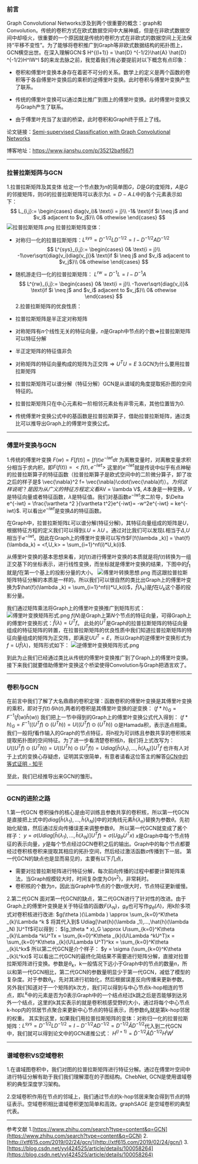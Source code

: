 ### 前言

Graph Convolutional Networks涉及到两个很重要的概念：graph和Convolution。传统的卷积方式在欧式数据空间中大展神威，但是在非欧式数据空间中却哑火，很重要的一个原因就是传统的卷积方式在非欧式的数据空间上无法保持“平移不变性”。为了能够将卷积推广到Graph等非欧式数据结构的拓扑图上，GCN横空出世。在深入理解GCN:$ H^{(l+1)} = \hat{D} ^{-1/2}\hat{A} \hat{D} ^{-1/2}H^lW^l $的来龙去脉之前，我觉着我们有必要提前对以下概念有点印象：

- 卷积和傅里叶变换本身存在着密不可分的关系。数学上的定义是两个函数的卷积等于各自傅里叶变换后的乘积的逆傅里叶变换。此时卷积与傅里叶变换产生了联系。

- 传统的傅里叶变换可以通过类比推广到图上的傅里叶变换。此时傅里叶变换又与Graph产生了联系。

- 由于傅里叶充当了友谊的桥梁，此时卷积和Graph终于搭上了线。

论文链接：[Semi-supervised Classification with Graph Convolutional Networks](https://arxiv.org/pdf/1609.02907.pdf)

博客地址：https://www.jianshu.com/p/35212baf6671

* * *
### 拉普拉斯矩阵与GCN

1.拉普拉斯矩阵及其变体
给定一个节点数为$n$的简单图$G$，$D$是$G$的度矩阵，$A$是$G$的邻接矩阵，则$G$的拉普拉斯矩阵可以表示为$L = D - A$.$L$中的各个元素表示如下：
$$
L_{i,j}:=
\begin{cases}
diag(v_i)& \text{i = j}\\
-1& \text{if $i \neq j$ and $v_i$ adjacent to $v_j$}\\
0& othewise
\end{cases}
$$
![拉普拉斯矩阵.png](https://upload-images.jianshu.io/upload_images/23355443-85097cc462a24cc5.png?imageMogr2/auto-orient/strip%7CimageView2/2/w/1240)
拉普拉斯矩阵变体：

- 对称归一化的拉普拉斯矩阵：$L^{sys} = D^{-1/2}LD^{-1/2} = I - D^{-1/2}AD^{-1/2}$
  $$
  L^{sys}_{i,j}:=
  \begin{cases}
  0& \text{i = j}\\
  -1\over\sqrt{diag(v_i)diag(v_j)}& \text{if $i \neq j$ and $v_i$ adjacent to $v_j$}\\
  0& othewise
  \end{cases}
  $$
  
- 随机游走归一化的拉普拉斯矩阵：
  $L^{rw} = D^{-1}L = I - D^{-1}A$
  $$
  L^{rw}_{i,j}:=
  \begin{cases}
  0& \text{i = j}\\
  -1\over\sqrt{diag(v_i)}& \text{if $i \neq j$ and $v_i$ adjacent to $v_j$}\\
  0& othewise
  \end{cases}
  $$
  2.拉普拉斯矩阵的优良性质：

- 拉普拉斯矩阵是半正定对称矩阵

- 对称矩阵有$n$个线性无关的特征向量，$n$是Graph中节点的个数$\Rightarrow$拉普拉斯矩阵可以特征分解 

- 半正定矩阵的特征值非负

- 对称矩阵的特征向量构成的矩阵为正交阵$\Rightarrow U^TU = E$
  3.GCN为什么要用拉普拉斯矩阵

- 拉普拉斯矩阵可以谱分解（特征分解）GCN是从谱域的角度提取拓扑图的空间特征的。

- 拉普拉斯矩阵只在中心元素和一阶相邻元素处有非零元素，其他位置皆为0.

- 传统傅里叶变换公式中的基函数是拉普拉斯算子，借助拉普拉斯矩阵，通过类比可以推导出Graph上的傅里叶变换公式。
***
### 傅里叶变换与GCN
1.传统的傅里叶变换
$F(w) = F[f(t)] = \int_{}^{} f(t)e^{-iwt}dt$
为离散变量时，对离散变量求积分相当于求内积，即$F(f(t)) = <f(t),e^{-iwt}>$
这里的$e^{-iwt}$就是传说中似乎有点神秘的拉普拉斯算子的特征函数（拉普拉斯算子是欧式空间中的二阶微分算子，卸了妆之后的样子是$ \vec{\nabla}^2 f= \vec{\nabla}\cdot(\vec{\nabla}f)$）。
为何这样说呢？是因为从广义的特征方程定义看$AV = \lambda V$, $A$本身是一种变换，$V$是特征向量或者特征函数，$\lambda$是特征值。我们对基函数$e^{-iwt}$求二阶导，$\Delta e^{-iwt} = \frac{\vartheta ^2 }{\vartheta t^2}e^{-iwt}= -w^2e^{-iwt} = ke^{-iwt}$. 可以看出$e^{-iwt}$是变换$\Delta$的特征函数。

在Graph中，拉普拉斯矩阵$L$可以谱分解(特征分解)，其特征向量组成的矩阵是$U$，根据特征方程的定义我们可以得到$LU = \lambda U$ 。通过对比我们可以发现$L$相当于$\Delta$,$U$相当于$e^{-iwt}$。因此在Graph上的傅里叶变换可以写作$F[f(\lambda _k)] = \hat{f}(\lambda_k) = <f,U_k> = \sum_{i=1}^nf(i)*U_k(i)$.

从傅里叶变换的基本思想来看，对$f(t)$进行傅里叶变换的本质就是将$f(t)$转换为一组正交基下的坐标表示，进行线性变换，而坐标就是傅里叶变换的结果，下图中的$\hat{f}_1$就是$f$在第一个基上的投影分量的大小。
![傅里叶转换思想.png](https://upload-images.jianshu.io/upload_images/23355443-d0725adb3a19e6b4.png?imageMogr2/auto-orient/strip%7CimageView2/2/w/1240)
而这跟拉普拉斯矩阵特征分解的本质是一样的。所以我们可以很自然的类比出Graph上的傅里叶变换为$\hat{f}(\lambda _k) = \sum_{i=1}^nf(i)*U_k(i)$，$\hat{f}(\lambda _k)$是$f$在$U_k$这个基的投影分量。

我们通过矩阵乘法将Graph上的傅里叶变换推广到矩阵形式：
![傅里叶变换矩阵形式.png](https://upload-images.jianshu.io/upload_images/23355443-0a146794e951e457.png?imageMogr2/auto-orient/strip%7CimageView2/2/w/1240)
$f(N)$是Graph上第$N$个节点的特征向量，可得Graph上的傅里叶变换形式：$\hat{f}(\lambda) = U^Tf$。
此处的$U^T$是Graph的拉普拉斯矩阵的特征向量组成的特征矩阵的转置，在拉普拉斯矩阵的优良性质中我们知道拉普拉斯矩阵的特征向量组成的矩阵为正交阵，即满足$UU^T = E$，所以Graph的逆傅里叶变换形式为$f = U\hat{f}(\lambda)$，矩阵形式如下：
![逆傅里叶变换矩阵形式.png](https://upload-images.jianshu.io/upload_images/23355443-6cbc917e6f58820f.png?imageMogr2/auto-orient/strip%7CimageView2/2/w/1240)

到此为止我们已经通过类比从传统的傅里叶变换推广到了Graph上的傅里叶变换。接下来我们就要借助傅里叶变换这个桥梁使得Convolution与Graph把酒言欢了。
***
### 卷积与GCN
在前言中我们了解了大名鼎鼎的卷积定理：函数卷积的傅里叶变换是其傅里叶变换的乘积，即对于$f(t)与h(t)$,两者的卷积是其傅里叶变换的逆变换：
$(f*h)_G = F^{-1}(\hat{f}(w)\hat{h}(w))$
我们把上一节中得到的Graph上的傅里叶变换公式代入得到：
$(f*h)_G = F^{-1}((U^Tf)\odot(U^Th)) = U((U^Tf)\odot(U^Th))$  $\odot$是Hamada积，表示逐点相乘。
我们一般将$f$看作输入的Graph的节点特征，将$h$视为可训练且参数共享的卷积核来提取拓扑图的空间特征。为了进一步看清楚卷积核$h$，我们将上式改写为：
$U((U^Tf)\odot (U^Th)) = U((U^Th)\odot (U^Tf)) = Udiag[\hat{h}(\lambda _1),...,\hat{h}(\lambda _N)  ]U^Tf$
也许有人对于上式的变换心存疑虑，证明其实很简单，有意者请看这位答主的解答[GCN中的等式证明 - 知乎](https://zhuanlan.zhihu.com/p/121090537)

至此，我们已经推导出来GCN的雏形。
***
### GCN的进阶之路
1.第一代GCN
卷积操作的核心是由可训练且参数共享的卷积核，所以第一代GCN是直接把上式中的$diag[\hat{h}(\lambda _1),...,\hat{h}(\lambda _N)  ]$中的对角线元素$\hat{h}(\lambda_n)$替换为参数$\theta$。先初始化赋值，然后通过反向传播误差来调整参数$\theta$。
所以第一代GCN就变成了酱个样子：
$y = \sigma (Udiag[\hat{h}(\lambda _1),...,\hat{h}(\lambda _N)  ]U^Tf) = \sigma (Ug_\theta U^Tx)$
$x$是Graph中每个节点特征的表示向量，$y$是每个节点经过GCN卷积之后的输出。Graph中的每个节点都要经过卷积核卷积来提取其相应的拓扑空间，然后经过激活函数$\sigma$传播到下一层。
第一代GCN的缺点也是显而易见的，主要有以下几点，

- 需要对拉普拉斯矩阵进行特征分解，每次前向传播的过程中都要计算矩阵乘法，当Graph规模较大时，时间复杂度为$O(n^2)$，非常耗时。
- 卷积核的个数为$n$，因此当Graph中节点的个数$n$很大时，节点特征更新缓慢。

2.第二代GCN
面对第一代GCN的缺点，第二代GCN进行了针对性的改进。由于Graph上的傅里叶变换是关于特征值的函数$F(\lambda_N)$，$g_\theta$也可写作$g_\theta(\Lambda)$，用k阶多项式对卷积核进行改进:
$g(\theta )(\Lambda ) \approx \sum_{k=0}^K\theta _{k}\Lambda ^k  $
将其代入到$ Udiag[\hat{h}(\lambda _1),...,\hat{h}(\lambda _N)  ]U^Tf$可以得到：
$(g_\theta * x)_G \approx  U\sum_{k=0}^K\theta _{k}\Lambda ^kU^Tx  =  \sum_{k=0}^K\theta _{k}(U\Lambda ^kU^T)x =  \sum_{k=0}^K\theta _{k}(U\Lambda U^T)^kx = \sum_{k=0}^K\theta _{k}L^kx$
所以第二代GCN是介个样子：
$y = \sigma (\sum_{k=0}^K\theta _{k}L^kx)$
可以看出二代GCN的最终化简结果不需要进行矩阵分解，直接对拉普拉斯矩阵进行变换。参数是$\theta_k$，k一般情况下远小于Graph中的节点的数量$n$，所以和第一代GCN相比，第二代GCN的参数量明显少于第一代GCN，减低了模型的复杂度。对于参数$\theta_k$，先对其进行初始化，然后根据误差反向传播来更新参数。
另外我们知道对于一个矩阵的k次方，我们可以得到与中心节点k-hop相连的节点，即$L^k$中的元素是否为0表示Graph中的一个结点经过k跳之后是否能够到达另外一个结点，这里的k其实表示的就是卷积核感受野的大小，通过将每个中心节点k-hop内的邻居节点聚合来更新中心节点的特征表示，而参数$\theta_k$就是第k-hop邻居的权重。
其实到这里，如果我们用拉普拉斯矩阵的变体：对称归一化的拉普拉斯矩阵：$L^{sys} = D^{-1/2}LD^{-1/2} = I - D^{-1/2}AD^{-1/2} = D^{-1/2}\hat{A} D^{-1/2}$代入到二代GCN中，我们就可以得到论文中的GCN递推公式：
$H^{(l+1)} = \hat{D} ^{-1/2}\hat{A} \hat{D} ^{-1/2}H^lW^l$
***
### 谱域卷积VS空域卷积
1.在谱域图卷积中，我们对图的拉普拉斯矩阵进行特征分解。通过在傅里叶空间中进行特征分解有助于我们我们理解潜在的子图结构。ChebNet, GCN是使用谱域卷积的典型深度学习架构。

2.空域卷积作用在节点的邻域上，我们通过节点的k-hop邻居来聚合得到节点的特征表示。空域卷积相比谱域卷积更加简单和高效。graphSAGE 是空域卷积的典型代表。
***
参考文献
1.[https://www.zhihu.com/search?type=content&q=GCN](https://www.zhihu.com/search?type=content&q=GCN)
2.[http://xtf615.com/2019/02/24/gcn/](http://xtf615.com/2019/02/24/gcn/)
3.[https://blog.csdn.net/yyl424525/article/details/100058264](https://blog.csdn.net/yyl424525/article/details/100058264)

